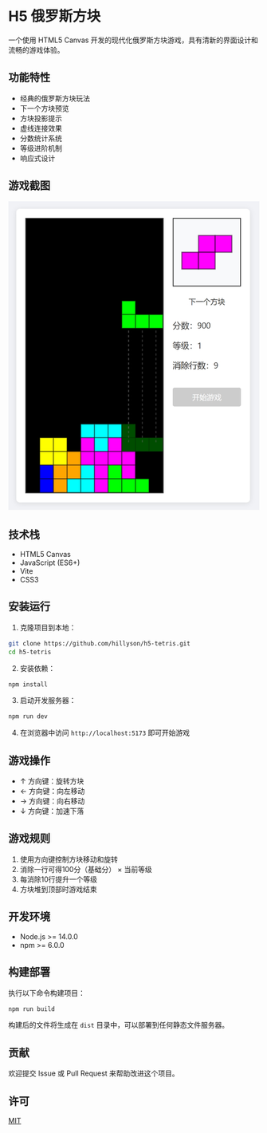 # H5 俄罗斯方块

一个使用 HTML5 Canvas 开发的现代化俄罗斯方块游戏，具有清新的界面设计和流畅的游戏体验。

## 功能特性

- 经典的俄罗斯方块玩法
- 下一个方块预览
- 方块投影提示
- 虚线连接效果
- 分数统计系统
- 等级进阶机制
- 响应式设计

## 游戏截图

![游戏界面](https://raw.githubusercontent.com/hillyson/h5-tetris/main/screenshots/game.png)

## 技术栈

- HTML5 Canvas
- JavaScript (ES6+)
- Vite
- CSS3

## 安装运行

1. 克隆项目到本地：

```bash
git clone https://github.com/hillyson/h5-tetris.git
cd h5-tetris
```

2. 安装依赖：

```bash
npm install
```

3. 启动开发服务器：

```bash
npm run dev
```

4. 在浏览器中访问 `http://localhost:5173` 即可开始游戏

## 游戏操作

- ↑ 方向键：旋转方块
- ← 方向键：向左移动
- → 方向键：向右移动
- ↓ 方向键：加速下落

## 游戏规则

1. 使用方向键控制方块移动和旋转
2. 消除一行可得100分（基础分） × 当前等级
3. 每消除10行提升一个等级
4. 方块堆到顶部时游戏结束

## 开发环境

- Node.js >= 14.0.0
- npm >= 6.0.0

## 构建部署

执行以下命令构建项目：

```bash
npm run build
```

构建后的文件将生成在 `dist` 目录中，可以部署到任何静态文件服务器。

## 贡献

欢迎提交 Issue 或 Pull Request 来帮助改进这个项目。

## 许可

[MIT](LICENSE)
